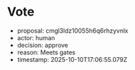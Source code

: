 # Vote
- proposal: cmgl3ldz10055h6q6rhzyvnlx
- actor: human
- decision: approve
- reason: Meets gates
- timestamp: 2025-10-10T17:06:55.079Z

